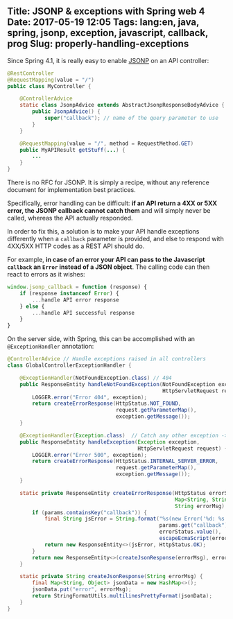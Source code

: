 Title: JSONP & exceptions with Spring web 4
Date: 2017-05-19 12:05
Tags: lang:en, java, spring, jsonp, exception, javascript, callback, prog
Slug: properly-handling-exceptions
---
Since Spring 4.1, it is really easy to enable [JSONP](https://en.wikipedia.org/wiki/JSONP) on an API controller:
```java
@RestController
@RequestMapping(value = "/")
public class MyController {

    @ControllerAdvice
    static class JsonpAdvice extends AbstractJsonpResponseBodyAdvice {
        public JsonpAdvice() {
            super("callback"); // name of the query parameter to use
        }
    }

    @RequestMapping(value = "/", method = RequestMethod.GET)
    public MyAPIResult getStuff(...) {
        ...
    }
}
```

There is no RFC for JSONP. It is simply a recipe, without any reference document for implementation best practices.

Specifically, error handling can be difficult: **if an API return a 4XX or 5XX error, the JSONP callback cannot catch them** and will simply never be called, whereas the API actually responded.

In order to fix this, a solution is to make your API handle exceptions differently when a `callback` parameter is provided, and else to respond with 4XX/5XX HTTP codes as a REST API should do.

For example, **in case of an error your API can pass to the Javascript `callback` an `Error` instead of a JSON object**. The calling code can then react to errors as it wishes:
```javascript
window.jsonp_callback = function (response) {
    if (response instanceof Error) {
        ...handle API error response
    } else {
        ...handle API successful response
    }
}
```

On the server side, with Spring, this can be accomplished with an `@ExceptionHandler` annotation:
```java
@ControllerAdvice // Handle exceptions raised in all controllers
class GlobalControllerExceptionHandler {

    @ExceptionHandler(NotFoundException.class) // 404
    public ResponseEntity handleNotFoundException(NotFoundException exception,
                                                  HttpServletRequest request) {
        LOGGER.error("Error 404", exception);
        return createErrorResponse(HttpStatus.NOT_FOUND,
                                   request.getParameterMap(),
                                   exception.getMessage());
    }

    @ExceptionHandler(Exception.class)  // Catch any other exception -> 500
    public ResponseEntity handleException(Exception exception,
                                          HttpServletRequest request) {
        LOGGER.error("Error 500", exception);
        return createErrorResponse(HttpStatus.INTERNAL_SERVER_ERROR,
                                   request.getParameterMap(),
                                   exception.getMessage());
    }

    static private ResponseEntity createErrorResponse(HttpStatus errorStatus,
                                                      Map<String, String[]> params,
                                                      String errorMsg) {
        if (params.containsKey("callback")) {
            final String jsError = String.format("%s(new Error('%d: %s'))",
                                                 params.get("callback")[0],
                                                 errorStatus.value(),
                                                 escapeEcmaScript(errorMsg));
            return new ResponseEntity<>(jsError, HttpStatus.OK);
        }
        return new ResponseEntity<>(createJsonResponse(errorMsg), errorStatus);
    }

    static private String createJsonResponse(String errorMsg) {
        final Map<String, Object> jsonData = new HashMap<>();
        jsonData.put("error", errorMsg);
        return StringFormatUtils.multilinesPrettyFormat(jsonData);
    }
}
```
